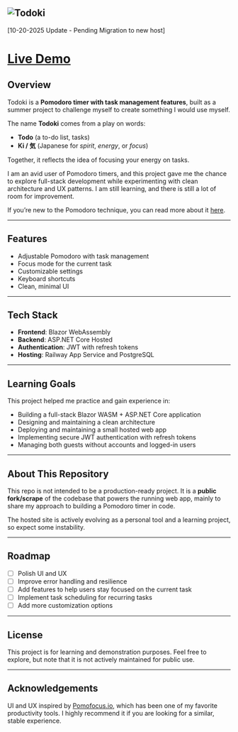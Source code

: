 ![Todoki](https://github.com/user-attachments/assets/d5fdfd06-38f0-46d7-bd49-a42a4e9dbbc4)  
---
[10-20-2025 Update - Pending Migration to new host]

# [**Live Demo**](https://todoki.up.railway.app/)  

## Overview  

Todoki is a **Pomodoro timer with task management features**, built as a summer project to challenge myself to create something I would use myself.  

The name **Todoki** comes from a play on words:  
- **Todo** (a to-do list, tasks)  
- **Ki / 気** (Japanese for *spirit*, *energy*, or *focus*)  

Together, it reflects the idea of focusing your energy on tasks.  

I am an avid user of Pomodoro timers, and this project gave me the chance to explore full-stack development while experimenting with clean architecture and UX patterns. I am still learning, and there is still a lot of room for improvement.

If you’re new to the Pomodoro technique, you can read more about it [here](https://en.wikipedia.org/wiki/Pomodoro_Technique).  

---

## Features  

- Adjustable Pomodoro with task management
- Focus mode for the current task
- Customizable settings
- Keyboard shortcuts
- Clean, minimal UI

---

## Tech Stack  

- **Frontend**: Blazor WebAssembly
- **Backend**: ASP.NET Core Hosted
- **Authentication**: JWT with refresh tokens
- **Hosting**: Railway App Service and PostgreSQL

---

## Learning Goals  

This project helped me practice and gain experience in:  

- Building a full-stack Blazor WASM + ASP.NET Core application
- Designing and maintaining a clean architecture
- Deploying and maintaining a small hosted web app
- Implementing secure JWT authentication with refresh tokens
- Managing both guests without accounts and logged-in users

---

## About This Repository  

This repo is not intended to be a production-ready project.
It is a **public fork/scrape** of the codebase that powers the running web app, mainly to share my approach to building a Pomodoro timer in code.

The hosted site is actively evolving as a personal tool and a learning project, so expect some instability.

---

## Roadmap  

- [ ] Polish UI and UX  
- [ ] Improve error handling and resilience
- [ ] Add features to help users stay focused on the current task  
- [ ] Implement task scheduling for recurring tasks
- [ ] Add more customization options

---

## License  

This project is for learning and demonstration purposes. Feel free to explore, but note that it is not actively maintained for public use.  

---

## Acknowledgements  

UI and UX inspired by [Pomofocus.io](https://pomofocus.io/), which has been one of my favorite productivity tools. I highly recommend it if you are looking for a similar, stable experience.

